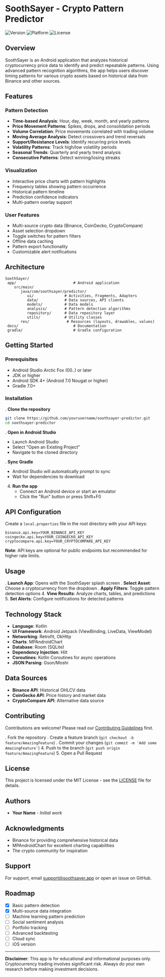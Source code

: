 #  SoothSayer - Crypto Pattern Predictor

![Version](https://img.shields.io/badge/version-.0.0-blue.svg)
![Platform](https://img.shields.io/badge/platform-Android-green.svg)
![License](https://img.shields.io/badge/license-MIT-orange.svg)

##  Overview

SoothSayer is an Android application that analyzes historical cryptocurrency price data to identify and predict repeatable patterns. Using advanced pattern recognition algorithms, the app helps users discover timing patterns for various crypto assets based on historical data from Binance and other sources.

##  Features

###  Pattern Detection
- **Time-based Analysis**: Hour, day, week, month, and yearly patterns
- **Price Movement Patterns**: Spikes, drops, and consolidation periods
- **Volume Correlation**: Price movements correlated with trading volume
- **Moving Average Analysis**: Detect crossovers and trend reversals
- **Support/Resistance Levels**: Identify recurring price levels
- **Volatility Patterns**: Track high/low volatility periods
- **Seasonal Trends**: Quarterly and yearly trend analysis
- **Consecutive Patterns**: Detect winning/losing streaks

###  Visualization
- Interactive price charts with pattern highlights
- Frequency tables showing pattern occurrence
- Historical pattern timeline
- Prediction confidence indicators
- Multi-pattern overlay support

###  User Features
- Multi-source crypto data (Binance, CoinGecko, CryptoCompare)
- Asset selection dropdown
- Toggle switches for pattern filters
- Offline data caching
- Pattern export functionality
- Customizable alert notifications

##  Architecture

```
SoothSayer/
 app/                          # Android application
    src/main/
       java/com/soothsayer/predictor/
          ui/              # Activities, Fragments, Adapters
          data/            # Data sources, API clients
          models/          # Data models
          analysis/        # Pattern detection algorithms
          repository/      # Data repository layer
          utils/           # Utility classes
       res/                 # Resources (layouts, drawables, values)
 docs/                         # Documentation
 gradle/                       # Gradle configuration
```

##  Getting Started

### Prerequisites
- Android Studio Arctic Fox (00..) or later
- JDK  or higher
- Android SDK 4+ (Android 7.0 Nougat or higher)
- Gradle 7.0+

### Installation

. **Clone the repository**
   ```bash
   git clone https://github.com/yourusername/soothsayer-predictor.git
   cd soothsayer-predictor
   ```

. **Open in Android Studio**
   - Launch Android Studio
   - Select "Open an Existing Project"
   - Navigate to the cloned directory

. **Sync Gradle**
   - Android Studio will automatically prompt to sync
   - Wait for dependencies to download

4. **Run the app**
   - Connect an Android device or start an emulator
   - Click the "Run" button or press Shift+F0

##  API Configuration

Create a `local.properties` file in the root directory with your API keys:

```properties
binance.api.key=YOUR_BINANCE_API_KEY
coingecko.api.key=YOUR_COINGECKO_API_KEY
cryptocompare.api.key=YOUR_CRYPTOCOMPARE_API_KEY
```

**Note**: API keys are optional for public endpoints but recommended for higher rate limits.

##  Usage

. **Launch App**: Opens with the SoothSayer splash screen
. **Select Asset**: Choose a cryptocurrency from the dropdown
. **Apply Filters**: Toggle pattern detection options
4. **View Results**: Analyze charts, tables, and predictions
5. **Set Alerts**: Configure notifications for detected patterns

##  Technology Stack

- **Language**: Kotlin
- **UI Framework**: Android Jetpack (ViewBinding, LiveData, ViewModel)
- **Networking**: Retrofit, OkHttp
- **Charts**: MPAndroidChart
- **Database**: Room (SQLite)
- **Dependency Injection**: Hilt
- **Coroutines**: Kotlin Coroutines for async operations
- **JSON Parsing**: Gson/Moshi

##  Data Sources

- **Binance API**: Historical OHLCV data
- **CoinGecko API**: Price history and market data
- **CryptoCompare API**: Alternative data source

##  Contributing

Contributions are welcome! Please read our [Contributing Guidelines](docs/CONTRIBUTING.md) first.

. Fork the repository
. Create a feature branch (`git checkout -b feature/AmazingFeature`)
. Commit your changes (`git commit -m 'Add some AmazingFeature'`)
4. Push to the branch (`git push origin feature/AmazingFeature`)
5. Open a Pull Request

##  License

This project is licensed under the MIT License - see the [LICENSE](LICENSE) file for details.

##  Authors

- **Your Name** - *Initial work*

##  Acknowledgments

- Binance for providing comprehensive historical data
- MPAndroidChart for excellent charting capabilities
- The crypto community for inspiration

##  Support

For support, email support@soothsayer.app or open an issue on GitHub.

##  Roadmap

- [x] Basic pattern detection
- [x] Multi-source data integration
- [ ] Machine learning pattern prediction
- [ ] Social sentiment analysis
- [ ] Portfolio tracking
- [ ] Advanced backtesting
- [ ] Cloud sync
- [ ] iOS version

---

**Disclaimer**: This app is for educational and informational purposes only. Cryptocurrency trading involves significant risk. Always do your own research before making investment decisions.
